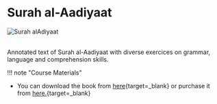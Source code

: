 # Surah al-Aadiyaat

![Surah alAdiyaat](/img/al-aadiyaat.jpg)

<br>
Annotated text of Surah al-Aadiyaat with diverse exercices on grammar, language and comprehension skills.

!!! note "Course Materials"

- You can download the book from [here](http://drvaniya.com/wp-content/uploads/2020/01/Suurah-al-Aadiyaat-_With-Lexical-and-Grammatical-Notes.pdf){target=\_blank} or purchase it from [here.](https://islamicshop.in/store/dr-v-abdur-rahim-books/surat-al-adiyat-with-lexical-grammatical-notes.html){target=\_blank}

<br>
